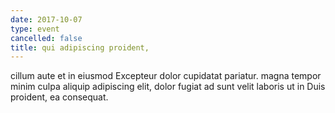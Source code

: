 ```yaml
---
date: 2017-10-07
type: event
cancelled: false
title: qui adipiscing proident,
---
```

cillum aute et in eiusmod Excepteur dolor cupidatat pariatur. magna tempor minim culpa aliquip adipiscing elit, dolor fugiat ad sunt velit laboris ut in Duis proident, ea consequat.